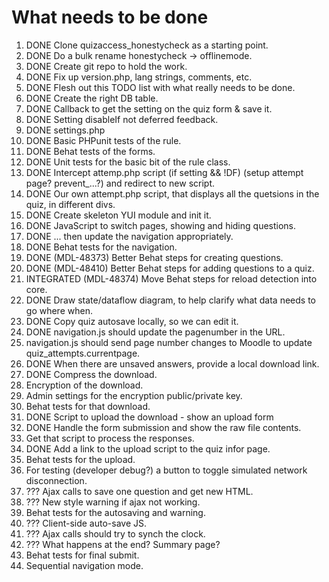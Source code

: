 # What needs to be done

1. DONE Clone quizaccess_honestycheck as a starting point.
2. DONE Do a bulk rename honestycheck -> offlinemode.
3. DONE Create git repo to hold the work.
4. DONE Fix up version.php, lang strings, comments, etc.
4. DONE Flesh out this TODO list with what really needs to be done.
5. DONE Create the right DB table.
6. DONE Callback to get the setting on the quiz form & save it.
7. DONE Setting disableIf not deferred feedback.
8. DONE settings.php
9. DONE Basic PHPunit tests of the rule.
10. DONE Behat tests of the forms.
11. DONE Unit tests for the basic bit of the rule class.
12. DONE Intercept attemp.php script (if setting && !DF) (setup attempt page? prevent_...?) and redirect to new script.
13. DONE Our own attempt.php script, that displays all the quetsions in the quiz, in different divs.
14. DONE Create skeleton YUI module and init it.
15. DONE JavaScript to switch pages, showing and hiding questions.
16. DONE ... then update the navigation appropriately.
17. DONE Behat tests for the navigation.
18. DONE (MDL-48373) Better Behat steps for creating questions.
19. DONE (MDL-48410) Better Behat steps for adding questions to a quiz.
20. INTEGRATED (MDL-48374) Move Behat steps for reload detection into core.
21. DONE Draw state/dataflow diagram, to help clarify what data needs to go where when.
22. DONE Copy quiz autosave locally, so we can edit it.
23. DONE navigation.js should update the pagenumber in the URL.
24. navigation.js should send page number changes to Moodle to update quiz_attempts.currentpage.
25. DONE When there are unsaved answers, provide a local download link.
26. DONE Compress the download.
27. Encryption of the download.
28. Admin settings for the encryption public/private key.
29. Behat tests for that download.
30. DONE Script to upload the download - show an upload form
31. DONE Handle the form submission and show the raw file contents.
32. Get that script to process the responses.
33. DONE Add a link to the upload script to the quiz infor page.
34. Behat tests for the upload.
35. For testing (developer debug?) a button to toggle simulated network disconnection.
36. ??? Ajax calls to save one question and get new HTML.
37. ??? New style warning if ajax not working.
38. Behat tests for the autosaving and warning.
39. ??? Client-side auto-save JS.
40. ??? Ajax calls should try to synch the clock.
41. ??? What happens at the end? Summary page?
42. Behat tests for final submit.
43. Sequential navigation mode.
